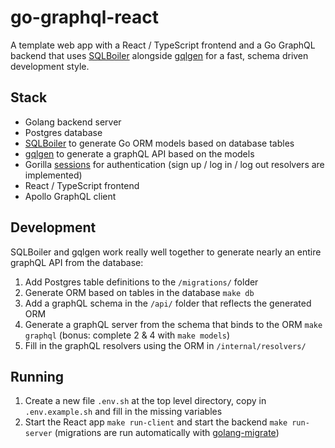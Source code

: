 # go-graphql-react

A template web app with a React / TypeScript frontend and a Go GraphQL backend that uses [SQLBoiler](https://github.com/volatiletech/sqlboiler) alongside [gqlgen](https://github.com/99designs/gqlgen) for a fast, schema driven development style.

## Stack
* Golang backend server
* Postgres database
* [SQLBoiler](https://github.com/volatiletech/sqlboiler) to generate Go ORM models based on database tables
* [gqlgen](https://github.com/99designs/gqlgen) to generate a graphQL API based on the models
* Gorilla [sessions](https://github.com/gorilla/sessions) for authentication (sign up / log in / log out resolvers are implemented)
* React / TypeScript frontend
* Apollo GraphQL client

## Development
SQLBoiler and gqlgen work really well together to generate nearly an entire graphQL API from the database:
1. Add Postgres table definitions to the `/migrations/` folder
1. Generate ORM based on tables in the database `make db`
1. Add a graphQL schema in the `/api/` folder that reflects the generated ORM
1. Generate a graphQL server from the schema that binds to the ORM `make graphql` (bonus: complete 2 & 4 with `make models`)
1. Fill in the graphQL resolvers using the ORM in `/internal/resolvers/`

## Running
1. Create a new file `.env.sh` at the top level directory, copy in `.env.example.sh` and fill in the missing variables
1. Start the React app `make run-client` and start the backend `make run-server` (migrations are run automatically with [golang-migrate](https://github.com/golang-migrate/migrate))
